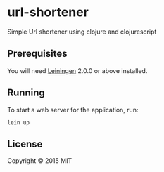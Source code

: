 # url-shortener
Simple Url shortener using clojure and clojurescript

## Prerequisites

You will need [Leiningen][] 2.0.0 or above installed.

[leiningen]: https://github.com/technomancy/leiningen

## Running

To start a web server for the application, run:

    lein up

## License

Copyright © 2015 MIT
